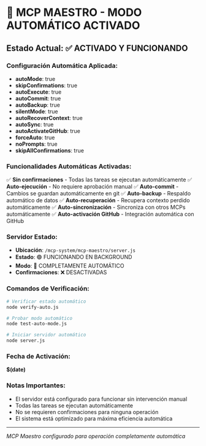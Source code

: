 # 🎯 MCP MAESTRO - MODO AUTOMÁTICO ACTIVADO

## Estado Actual: ✅ ACTIVADO Y FUNCIONANDO

### Configuración Automática Aplicada:
- **autoMode**: true
- **skipConfirmations**: true  
- **autoExecute**: true
- **autoCommit**: true
- **autoBackup**: true
- **silentMode**: true
- **autoRecoverContext**: true
- **autoSync**: true
- **autoActivateGitHub**: true
- **forceAuto**: true
- **noPrompts**: true
- **skipAllConfirmations**: true

### Funcionalidades Automáticas Activadas:
✅ **Sin confirmaciones** - Todas las tareas se ejecutan automáticamente
✅ **Auto-ejecución** - No requiere aprobación manual
✅ **Auto-commit** - Cambios se guardan automáticamente en git
✅ **Auto-backup** - Respaldo automático de datos
✅ **Auto-recuperación** - Recupera contexto perdido automáticamente
✅ **Auto-sincronización** - Sincroniza con otros MCPs automáticamente
✅ **Auto-activación GitHub** - Integración automática con GitHub

### Servidor Estado:
- **Ubicación**: `/mcp-system/mcp-maestro/server.js`
- **Estado**: 🟢 FUNCIONANDO EN BACKGROUND
- **Modo**: 🎯 COMPLETAMENTE AUTOMÁTICO
- **Confirmaciones**: ❌ DESACTIVADAS

### Comandos de Verificación:
```bash
# Verificar estado automático
node verify-auto.js

# Probar modo automático
node test-auto-mode.js

# Iniciar servidor automático
node server.js
```

### Fecha de Activación:
**$(date)**

### Notas Importantes:
- El servidor está configurado para funcionar sin intervención manual
- Todas las tareas se ejecutan automáticamente
- No se requieren confirmaciones para ninguna operación
- El sistema está optimizado para máxima eficiencia automática

---
*MCP Maestro configurado para operación completamente automática*

